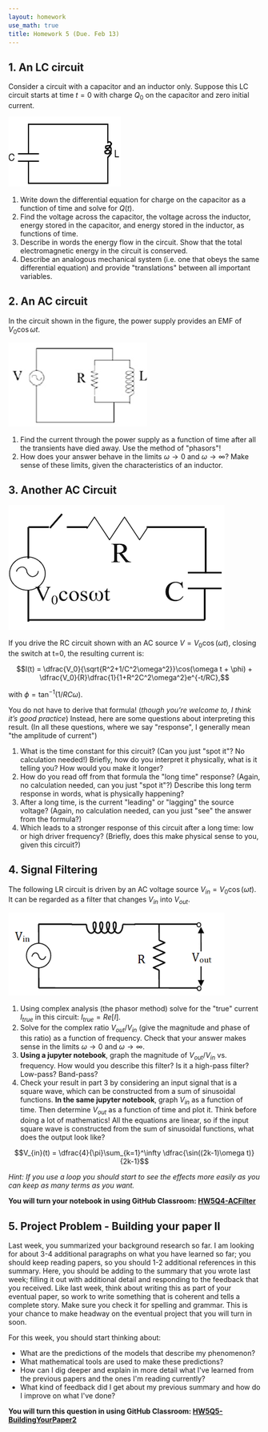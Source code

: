```yaml
---
layout: homework
use_math: true
title: Homework 5 (Due. Feb 13)
---
```


## 1. An LC circuit

Consider a circuit with a capacitor and an inductor only. Suppose this LC circuit starts at time $t=0$ with charge $Q_0$ on the capacitor and zero initial current.

![LC][LC]

[LC]: ./images/hw5/LC.png

1. Write down the differential equation for charge on the capacitor as a function of time and solve for $Q(t)$.
2. Find the voltage across the capacitor, the voltage across the inductor, energy stored in the capacitor, and energy stored in the inductor, as functions of time.
3. Describe in words the energy flow in the circuit. Show that the total electromagnetic energy in the circuit is conserved.
4.  Describe an analogous mechanical system (i.e. one that obeys the same differential equation) and provide "translations" between all important variables.

## 2. An AC circuit

In the circuit shown in the figure, the power supply provides an EMF of $V_0 \cos \omega t$.

![AC1][AC1]

[AC1]: ./images/hw5/AC1.png

1. Find the current through the power supply as a function of time after all the transients have died away. Use the method of "phasors"!
2. How does your answer behave in the limits $\omega \rightarrow 0$ and $\omega \rightarrow \infty$? Make sense of these limits, given the characteristics of an inductor.

## 3. Another AC Circuit


![AC2][AC2]

[AC2]: ./images/hw5/AC2.png

If you drive the RC circuit shown with an AC source $V = V_0 \cos(\omega t)$, closing the switch at t=0, the resulting current is:

$$I(t) = \dfrac{V_0}{\sqrt{R^2+1/C^2\omega^2}}\cos(\omega t + \phi) + \dfrac{V_0}{R}\dfrac{1}{1+R^2C^2\omega^2}e^{-t/RC},$$

with $\phi = \tan^{-1}(1/RC\omega).$

You do not have to derive that formula! (*though you’re welcome to, I think it’s good practice*) Instead, here are some questions about interpreting this result. (In all these questions, where we say "response", I generally mean "the amplitude of current")

1. What is the time constant for this circuit? (Can you just "spot it"? No calculation needed!)  Briefly, how do you interpret it physically, what is it telling you? How would you make it longer?
2. How do you read off from that formula the "long time" response? (Again, no calculation needed, can you just "spot it"?) Describe this long term response in words, what is physically happening?
3. After a long time, is the current "leading" or "lagging" the source voltage? (Again, no calculation needed, can you just "see" the answer from the formula?)
4. Which leads to a stronger response of this circuit after a long time: low or high driver frequency? (Briefly, does this make physical sense to you, given this circuit?)

## 4. Signal Filtering

The following LR circuit is driven by an AC voltage source $V_{in} = V_0 \cos(\omega t)$. It can be regarded as a filter that changes $V_{in}$ into $V_{out}$.

![filter][filter]

[filter]: ./images/hw5/filter.png

1. Using complex analysis (the phasor method) solve for the "true" current $I_{true}$ in this circuit: $I_{true} = Re[I]$.
2. Solve for the complex ratio $V_{out} / V_{in}$ (give the magnitude and phase of this ratio) as a function of frequency. Check that your answer makes sense in the limits $\omega \rightarrow 0$ and $\omega \rightarrow \infty$.
3.  **Using a jupyter notebook**, graph the magnitude of $V_{out} / V_{in}$ vs. frequency. How would you describe this filter? Is it a high-pass filter? Low-pass? Band-pass?
4. Check your result in part 3 by considering an input signal that is a square wave, which can be constructed from a sum of sinusoidal functions. **In the same jupyter notebook**, graph $V_{in}$ as a function of time. Then determine $V_{out}$ as a function of time and plot it. Think before doing a lot of mathematics! All the equations are linear, so if the input square wave is constructed from the sum of sinusoidal functions, what does the output look like?

$$V_{in}(t) = \dfrac{4}{\pi}\sum_{k=1}^\infty \dfrac{\sin((2k-1)\omega t)}{2k-1}$$

*Hint: If you use a loop you should start to see the effects more easily as you can keep as many terms as you want.*

**You will turn your notebook in using GitHub Classroom: [HW5Q4-ACFilter](https://classroom.github.com/assignment-invitations/0ab052f4ca6ca2ce93f1c16477aabc7d)**

## 5. Project Problem - Building your paper II

Last week, you summarized your background research so far. I am looking for about 3-4 additional paragraphs on what you have learned so far; you should keep reading papers, so you should 1-2 additional references in this summary. Here, you should be adding to the summary that you wrote last week; filling it out with additional detail and responding to the feedback that you received. Like last week, think about writing this as part of your eventual paper, so work to write something that is coherent and tells a complete story. Make sure you check it for spelling and grammar. This is your chance to make headway on the eventual project that you will turn in soon.

For this week, you should start thinking about:
* What are the predictions of the models that describe my phenomenon?
* What mathematical tools are used to make these predictions?
* How can I dig deeper and explain in more detail what I've learned from the previous papers and the ones I'm reading currently?
* What kind of feedback did I get about my previous summary and how do I improve on what I've done?

**You will turn this question in using GitHub Classroom: [HW5Q5-BuildingYourPaper2](https://classroom.github.com/assignment-invitations/7eb78dc975c73938d9e78f87726c7fe3)**
